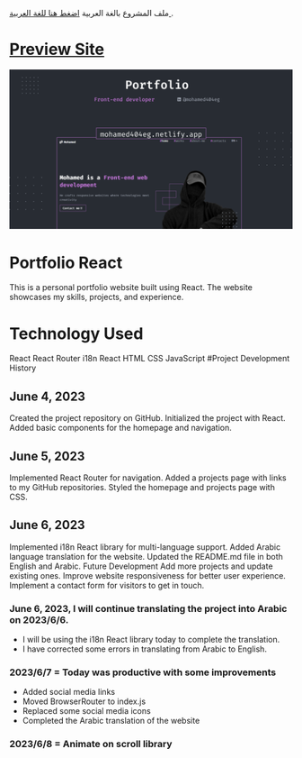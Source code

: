 ملف المشروع بالغة العربية [ اضغط هنا للغة العربية ](https://github.com/mohamed404eg/portfolioreact/blob/master/README-AR.md).

# [Preview Site](https://mohamed404eg.netlify.app/)

![Thumbnail](./public/Display%20pictures/Thumbnail.png)

# Portfolio React

This is a personal portfolio website built using React. The website showcases my skills, projects, and experience.

# Technology Used

React
React Router
i18n React
HTML
CSS
JavaScript
#Project Development History

## June 4, 2023

Created the project repository on GitHub.
Initialized the project with React.
Added basic components for the homepage and navigation.

## June 5, 2023

Implemented React Router for navigation.
Added a projects page with links to my GitHub repositories.
Styled the homepage and projects page with CSS.

## June 6, 2023

Implemented i18n React library for multi-language support.
Added Arabic language translation for the website.
Updated the README.md file in both English and Arabic.
Future Development
Add more projects and update existing ones.
Improve website responsiveness for better user experience.
Implement a contact form for visitors to get in touch.

### June 6, 2023, I will continue translating the project into Arabic on 2023/6/6.

- I will be using the i18n React library today to complete the translation.
- I have corrected some errors in translating from Arabic to English.

### 2023/6/7 = Today was productive with some improvements

- Added social media links
- Moved BrowserRouter to index.js
- Replaced some social media icons
- Completed the Arabic translation of the website

### 2023/6/8 = Animate on scroll library
